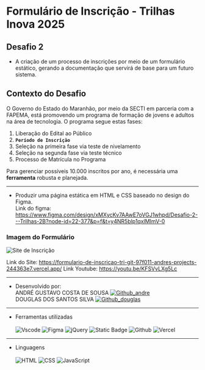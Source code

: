 # Formulário de  Inscrição - Trilhas Inova 2025
## Desafio 2
* A criação de um processo de inscrições por meio de um formulário estático, gerando a documentação que servirá de base para um futuro sistema.

## **Contexto do Desafio**
O Governo do Estado do Maranhão, por meio da SECTI em parceria com a FAPEMA, está promovendo um programa de formação de jovens e adultos na área de tecnologia. O programa segue estas fases:
1. Liberação do Edital ao Público
2. **`Período de Inscrição`**
3. Seleção na primeira fase via teste de nivelamento
4. Seleção na segunda fase via teste técnico
5. Processo de Matrícula no Programa

Para gerenciar possíveis 10.000 inscritos por ano, é necessária uma **ferramenta** robusta e planejada.

---
* Produzir uma página estática em HTML e CSS baseado no design do  Figma.<br>
Link do figma: https://www.figma.com/design/xMXycKv7AAwE7oVGJ1whpd/Desafio-2---Trilhas-2B?node-id=22-377&p=f&t=y4NR5blp1qxlMImV-0
### Imagem do Formulário
![Site de Inscrição](https://github.com/Sarce43/Formulario-de-inscricao-trilhas2025/raw/main/Desafio_2/Ilustracoes/SiteInscricao.png)

Link do Site: https://formulario-de-inscricao-tri-git-97f011-andres-projects-244363e7.vercel.app/
Link Youtube: https://youtu.be/KFSVvLXg5Lc
<hr>

* Desenvolvido por:<br>
ANDRÉ GUSTAVO COSTA DE SOUSA [![Github_andre](https://img.shields.io/badge/GitHub-100000?style=for-the-badge&logo=github&logoColor=white)](https://github.com/AndreGustIA)<br>
DOUGLAS DOS SANTOS SILVA [![Github_douglas](https://img.shields.io/badge/GitHub-100000?style=for-the-badge&logo=github&logoColor=white)](https://github.com/DouglasS-Silva)
<hr>

* Ferramentas utilizadas<br><br>
![Vscode](https://img.shields.io/badge/Vscode-007ACC?style=for-the-badge&logo=visual-studio-code&logoColor=white)
![Figma](https://img.shields.io/badge/Figma-E34F26?style=for-the-badge&logo=figma&logoColor=white)
![jQuery](https://img.shields.io/badge/jquery-%230769AD.svg?style=for-the-badge&logo=jquery&logoColor=white)
![Static Badge](https://img.shields.io/badge/API%20ViaCEP---?style=for-the-badge&labelColor=FBF8EF&color=5CB338&link=https%3A%2F%2Fviacep.com.br%2F)
![Github](https://img.shields.io/badge/GitHub-100000?style=for-the-badge&logo=github&logoColor=white)
![Vercel](https://img.shields.io/badge/vercel-%23000000.svg?style=for-the-badge&logo=vercel&logoColor=white)

<hr>

* Linguagens<br><br>
![HTML](https://img.shields.io/badge/HTML-E34F26?style=for-the-badge&logo=html5&logoColor=white)
![CSS](https://img.shields.io/badge/CSS-1572B6?&style=for-the-badge&logo=css3&logoColor=white)
![JavaScript](https://img.shields.io/badge/JavaScript-F7DF1E?style=for-the-badge&logo=javascript&logoColor=black)
